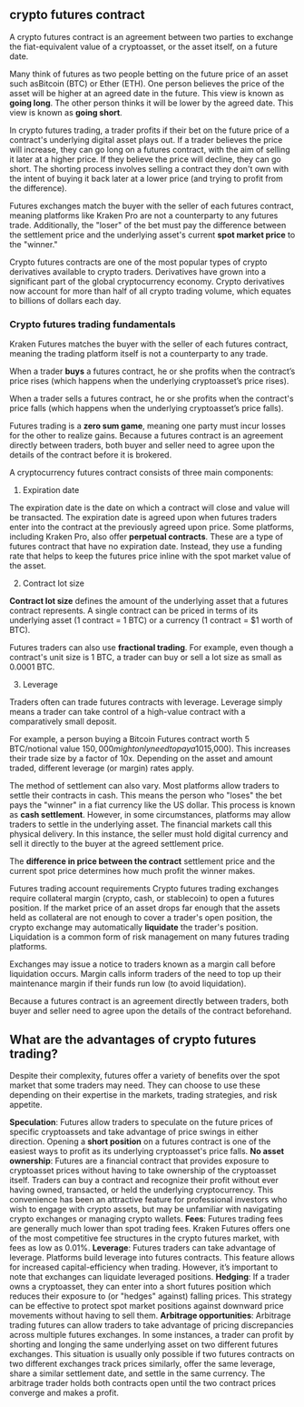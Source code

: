## crypto futures contract
A crypto futures contract is an agreement between two parties to exchange the fiat-equivalent value of a cryptoasset, or the asset itself, on a future date.

Many think of futures as two people betting on the future price of an asset such asBitcoin (BTC) or Ether (ETH). One person believes the price of the asset will be higher at an agreed date in the future. This view is known as **going long**. The other person thinks it will be lower by the agreed date. This view is known as **going short**.

In crypto futures trading, a trader profits if their bet on the future price of a contract's underlying digital asset plays out. If a trader believes the price will increase, they can go long on a futures contract, with the aim of selling it later at a higher price. If they believe the price will decline, they can go short. The shorting process involves selling a contract they don't own with the intent of buying it back later at a lower price (and trying to profit from the difference).

Futures exchanges match the buyer with the seller of each futures contract, meaning platforms like Kraken Pro are not a counterparty to any futures trade. Additionally, the "loser" of the bet must pay the difference between the settlement price and the underlying asset's current **spot market price** to the "winner."

Crypto futures contracts are one of the most popular types of crypto derivatives available to crypto traders. Derivatives have grown into a significant part of the global cryptocurrency economy. Crypto derivatives now account for more than half of all crypto trading volume, which equates to billions of dollars each day.


### Crypto futures trading fundamentals 

Kraken Futures matches the buyer with the seller of each futures contract, meaning the trading platform itself is not a counterparty to any trade.

When a trader **buys** a futures contract, he or she profits when the contract’s price rises (which happens when the underlying cryptoasset’s price rises).

When a trader sells a futures contract, he or she profits when the contract's price falls (which happens when the underlying cryptoasset’s price falls). 

Futures trading is a **zero sum game**, meaning one party must incur losses for the other to realize gains. Because a futures contract is an agreement directly between traders, both buyer and seller need to agree upon the details of the contract before it is brokered. 

A cryptocurrency futures contract consists of three main components:

1. Expiration date

The expiration date is the date on which a contract will close and value will be transacted. The expiration date is agreed upon when futures traders enter into the contract at the previously agreed upon price. Some platforms, including Kraken Pro, also offer **perpetual contracts**. These are a type of futures contract that have no expiration date. Instead, they use a funding rate that helps to keep the futures price inline with the spot market value of the asset.

2. Contract lot size

**Contract lot size** defines the amount of the underlying asset that a futures contract represents. A single contract can be priced in terms of its underlying asset (1 contract = 1 BTC) or a currency (1 contract = $1 worth of BTC).

Futures traders can also use **fractional trading**. For example, even though a contract's unit size is 1 BTC, a trader can buy or sell a lot size as small as 0.0001 BTC.

3. Leverage

Traders often can trade futures contracts with leverage. Leverage simply means a trader can take control of a high-value contract with a comparatively small deposit.

For example, a person buying a Bitcoin Futures contract worth 5 BTC/notional value $150,000 might only need to pay a 10% deposit ($15,000). This increases their trade size by a factor of 10x. Depending on the asset and amount traded, different leverage (or margin) rates apply. 

The method of settlement can also vary. Most platforms allow traders to settle their contracts in cash. This means the person who "loses" the bet pays the "winner" in a fiat currency like the US dollar. This process is known as **cash settlement**. However, in some circumstances, platforms may allow traders to settle in the underlying asset. The financial markets call this physical delivery. In this instance, the seller must hold digital currency and sell it directly to the buyer at the agreed settlement price.

The **difference in price between the contract** settlement price and the current spot price determines how much profit the winner makes.

Futures trading account requirements
Crypto futures trading exchanges require collateral margin (crypto, cash, or stablecoin) to open a futures position. If the market price of an asset drops far enough that the assets held as collateral are not enough to cover a trader's open position, the crypto exchange may automatically **liquidate** the trader's position. Liquidation is a common form of risk management on many futures trading platforms.

Exchanges may issue a notice to traders known as a margin call before liquidation occurs. Margin calls inform traders of the need to top up their maintenance margin if their funds run low (to avoid liquidation).

Because a futures contract is an agreement directly between traders, both buyer and seller need to agree upon the details of the contract beforehand.

## What are the advantages of crypto futures trading?

Despite their complexity, futures offer a variety of benefits over the spot market that some traders may need. They can choose to use these depending on their expertise in the markets, trading strategies, and risk appetite.

**Speculation**: Futures allow traders to speculate on the future prices of specific cryptoassets and take advantage of price swings in either direction. Opening a **short position** on a futures contract is one of the easiest ways to profit as its underlying cryptoasset's price falls.
**No asset ownership**: Futures are a financial contract that provides exposure to cryptoasset prices without having to take ownership of the cryptoasset itself. Traders can buy a contract and recognize their profit without ever having owned, transacted, or held the underlying cryptocurrency. This convenience has been an attractive feature for professional investors who wish to engage with crypto assets, but may be unfamiliar with navigating crypto exchanges or managing crypto wallets.
**Fees**: Futures trading fees are generally much lower than spot trading fees. Kraken Futures offers one of the most competitive fee structures in the crypto futures market, with fees as low as 0.01%.
**Leverage**: Futures traders can take advantage of leverage. Platforms build leverage into futures contracts. This feature allows for increased capital-efficiency when trading. However, it’s important to note that exchanges can liquidate leveraged positions.
**Hedging**: If a trader owns a cryptoasset, they can enter into a short futures position which reduces their exposure to (or "hedges" against) falling prices. This strategy can be effective to protect spot market positions against downward price movements without having to sell them.
**Arbitrage opportunities**: Arbitrage trading futures can allow traders to take advantage of pricing discrepancies across multiple futures exchanges. In some instances, a trader can profit by shorting and longing the same underlying asset on two different futures exchanges. This situation is usually only possible if two futures contracts on two different exchanges track prices similarly, offer the same leverage, share a similar settlement date, and settle in the same currency. The arbitrage trader holds both contracts open until the two contract prices converge and makes a profit.